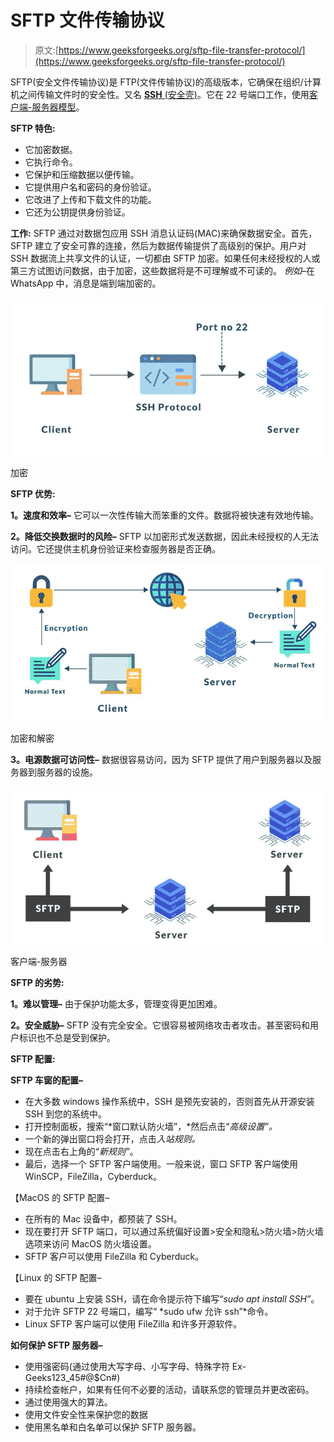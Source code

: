 # SFTP 文件传输协议

> 原文:[https://www.geeksforgeeks.org/sftp-file-transfer-protocol/](https://www.geeksforgeeks.org/sftp-file-transfer-protocol/)

SFTP(安全文件传输协议)是 FTP(文件传输协议)的高级版本，它确保在组织/计算机之间传输文件时的安全性。又名 [**SSH** (安全壳)](https://www.geeksforgeeks.org/introduction-to-sshsecure-shell-keys/)。它在 22 号端口工作，使用[客户端-服务器模型](https://www.geeksforgeeks.org/client-server-model/)。

**SFTP 特色:**

*   它加密数据。
*   它执行命令。
*   它保护和压缩数据以便传输。
*   它提供用户名和密码的身份验证。
*   它改进了上传和下载文件的功能。
*   它还为公钥提供身份验证。

**工作:**
SFTP 通过对数据包应用 SSH 消息认证码(MAC)来确保数据安全。首先，SFTP 建立了安全可靠的连接，然后为数据传输提供了高级别的保护。用户对 SSH 数据流上共享文件的认证，一切都由 SFTP 加密。如果任何未经授权的人或第三方试图访问数据，由于加密，这些数据将是不可理解或不可读的。
*例如*–在 WhatsApp 中，消息是端到端加密的。

![Encryption](img/24a695cd0a081d1e8cac62a376c1a12b.png)

加密

**SFTP 优势:**

**1。速度和效率–**
它可以一次性传输大而笨重的文件。数据将被快速有效地传输。

**2。降低交换数据时的风险–**
SFTP 以加密形式发送数据，因此未经授权的人无法访问。它还提供主机身份验证来检查服务器是否正确。

![Encryption and Decryption](img/577fbd331e50461a1a7173491be1e225.png)

加密和解密

**3。电源数据可访问性–**
数据很容易访问，因为 SFTP 提供了用户到服务器以及服务器到服务器的设施。

![Client-Server](img/96e64e7010cd3c559ff9a3d272f57b7f.png)

客户端-服务器

**SFTP 的劣势:**

**1。难以管理–**
由于保护功能太多，管理变得更加困难。

**2。安全威胁–**
SFTP 没有完全安全。它很容易被网络攻击者攻击。甚至密码和用户标识也不总是受到保护。

**SFTP 配置:**

**SFTP 车窗的配置–**

*   在大多数 windows 操作系统中，SSH 是预先安装的，否则首先从开源安装 SSH 到您的系统中。
*   打开控制面板，搜索“*窗口默认防火墙”，*然后点击“*高级设置”。*
*   一个新的弹出窗口将会打开，点击*入站规则。*
*   现在点击右上角的“*新规则”*。
*   最后，选择一个 SFTP 客户端使用。一般来说，窗口 SFTP 客户端使用 WinSCP，FileZilla，Cyberduck。

【MacOS 的 SFTP 配置–

*   在所有的 Mac 设备中，都预装了 SSH。
*   现在要打开 SFTP 端口，可以通过系统偏好设置>安全和隐私>防火墙>防火墙选项来访问 MacOS 防火墙设置。
*   SFTP 客户可以使用 FileZilla 和 Cyberduck。

【Linux 的 SFTP 配置–

*   要在 ubuntu 上安装 SSH，请在命令提示符下编写“*sudo apt install SSH”*。
*   对于允许 SFTP 22 号端口，编写“ *sudo ufw 允许 ssh”*命令。
*   Linux SFTP 客户端可以使用 FileZilla 和许多开源软件。

**如何保护 SFTP 服务器–**

*   使用强密码(通过使用大写字母、小写字母、特殊字符 Ex-Geeks123_45#@$Cn#)
*   持续检查帐户，如果有任何不必要的活动，请联系您的管理员并更改密码。
*   通过使用强大的算法。
*   使用文件安全性来保护您的数据
*   使用黑名单和白名单可以保护 SFTP 服务器。
